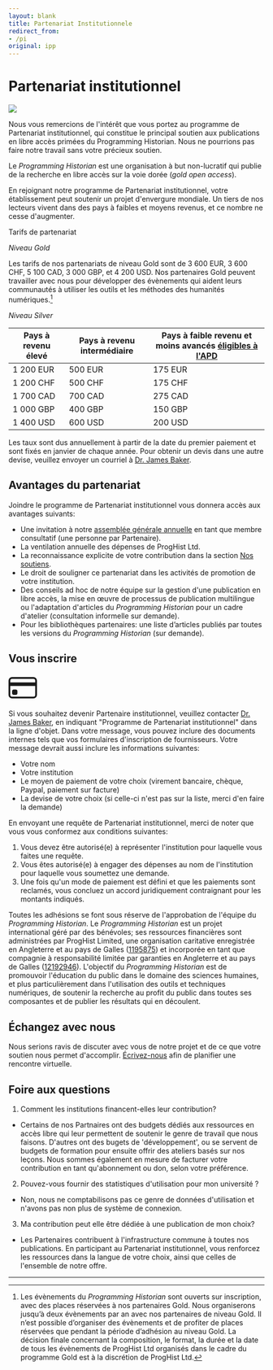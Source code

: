 ```yaml
---
layout: blank
title: Partenariat Institutionnele
redirect_from: 
- /pi
original: ipp
---
```




# Partenariat institutionnel

<img src="{{site.baseurl}}/images/supporters-ipp.png" class="garnish rounded float-left" />

Nous vous remercions de l'intérêt que vous portez au programme de Partenariat institutionnel, qui constitue le principal soutien aux publications en libre accès primées du Programming Historian. Nous ne pourrions pas faire notre travail sans votre précieux soutien.

Le *Programming Historian* est une organisation à but non-lucratif qui publie de la recherche en libre accès sur la voie dorée (*gold open access*).

En rejoignant notre programme de Partenariat institutionnel, votre établissement peut soutenir un projet d'envergure mondiale. Un tiers de nos lecteurs vivent dans des pays à faibles et moyens revenus, et ce nombre ne cesse d'augmenter.

Tarifs de partenariat

_Niveau Gold_

Les tarifs de nos partenariats de niveau Gold sont de 3 600 EUR, 3 600 CHF, 5 100 CAD, 3 000 GBP, et 4 200 USD. Nos partenaires Gold peuvent travailler avec nous pour développer des évènements qui aident leurs communautés à utiliser les outils et les méthodes des humanités numériques.[^1]

_Niveau Silver_

| Pays à revenu élevé | Pays à revenu intermédiaire | Pays à faible revenu et moins avancés [éligibles à l'APD](http://www.oecd.org/fr/cad/financementpourledeveloppementdurable/normes-financement-developpement/listecad.htm)  |
|---|---|---|
| 1 200 EUR  | 500 EUR | 175 EUR  |
| 1 200 CHF  | 500 CHF | 175 CHF  |
| 1 700 CAD  | 700 CAD | 275 CAD  | 
| 1 000 GBP  | 400 GBP | 150 GBP  |
| 1 400 USD  | 600 USD | 200 USD  |


Les taux sont dus annuellement à partir de la date du premier paiement et sont fixés en janvier de chaque année. Pour obtenir un devis dans une autre devise, veuillez envoyer un courriel à <a href="mailto:programminghistorian@gmail.com">Dr. James Baker</a>.


## Avantages du partenariat

Joindre le programme de Partenariat institutionnel vous donnera accès aux avantages suivants:

- Une invitation à notre [assemblée générale annuelle](https://beta.companieshouse.gov.uk/company/12192946) en tant que membre consultatif (une personne par Partenaire).
- La ventilation annuelle des dépenses de ProgHist Ltd.
- La reconnaissance explicite de votre contribution dans la section [Nos soutiens](nos-soutiens).
- Le droit de souligner ce partenariat dans les activités de promotion de votre institution.
- Des conseils ad hoc de notre équipe sur la gestion d'une publication en libre accès, la mise en œuvre de processus de publication multilingue ou l'adaptation d'articles du _Programming Historian_ pour un cadre d'atelier (consultation informelle sur demande). 
- Pour les bibliothèques partenaires: une liste d’articles publiés par toutes les versions du _Programming Historian_ (sur demande).


## Vous inscrire

<div class="alert alert-info">
<div class="float-left">
	<svg width="4em" height="4em" viewBox="0 0 16 16" class="bi bi-credit-card" fill="currentColor" xmlns="http://www.w3.org/2000/svg">
  <path fill-rule="evenodd" d="M0 4a2 2 0 0 1 2-2h12a2 2 0 0 1 2 2v8a2 2 0 0 1-2 2H2a2 2 0 0 1-2-2V4zm2-1a1 1 0 0 0-1 1v1h14V4a1 1 0 0 0-1-1H2zm13 4H1v5a1 1 0 0 0 1 1h12a1 1 0 0 0 1-1V7z"/>
  <path d="M2 10a1 1 0 0 1 1-1h1a1 1 0 0 1 1 1v1a1 1 0 0 1-1 1H3a1 1 0 0 1-1-1v-1z"/>
</svg>
</div>

Si vous souhaitez devenir Partenaire institutionnel, veuillez contacter <a href="mailto:programminghistorian@gmail.com">Dr. James Baker</a>, en indiquant "Programme de Partenariat institutionnel" dans la ligne d'objet. Dans votre message, vous pouvez inclure des documents internes tels que vos formulaires d'inscription de fournisseurs. Votre message devrait aussi inclure les informations suivantes:

<ul>
<li>Votre nom</li>
<li>Votre institution</li>
<li>Le moyen de paiement de votre choix (virement bancaire, chèque, Paypal, paiement sur facture)</li>
<li>La devise de votre choix (si celle-ci n'est pas sur la liste, merci d'en faire la demande)</li>
</ul>

</div>

En envoyant une requête de Partenariat institutionnel, merci de noter que vous vous conformez aux conditions suivantes:

1. Vous devez être autorisé(e) à représenter l'institution pour laquelle vous faites une requête.
2. Vous êtes autorisé(e) à engager des dépenses au nom de l'institution pour laquelle vous soumettez une demande.
3. Une fois qu'un mode de paiement est défini et que les paiements sont reclamés, vous concluez un accord juridiquement contraignant pour les montants indiqués.

Toutes les adhésions se font sous réserve de l'approbation de l'équipe du *Programming Historian*. Le *Programming Historian* est un projet international géré par des bénévoles; ses ressources financières sont administrées par ProgHist Limited, une organisation caritative enregistrée en Angleterre et au pays de Galles ([1195875](https://register-of-charities.charitycommission.gov.uk/charity-search/-/charity-details/5181272/charity-overview)) et incorporée en tant que compagnie à responsabilité limitée par garanties en Angleterre et au pays de Galles ([12192946](https://beta.companieshouse.gov.uk/company/12192946)). L'objectif du *Programming Historian* est de promouvoir l'éducation du public dans le domaine des sciences humaines, et plus particulièrement dans l'utilisation des outils et techniques numériques, de soutenir la recherche au profit du public dans toutes ses composantes et de publier les résultats qui en découlent.

## Échangez avec nous

Nous serions ravis de discuter avec vous de notre projet et de ce que votre soutien nous permet d'accomplir. <a href="mailto:programminghistorian@gmail.com">Écrivez-nous</a> afin de planifier une rencontre virtuelle.


## Foire aux questions

1. Comment les institutions financent-elles leur contribution?
 - Certains de nos Partnaires ont des budgets dédiés aux ressources en accès libre qui leur permettent de soutenir le genre de travail que nous faisons. D'autres ont des bugets de 'développement', ou se servent de budgets de formation pour ensuite offrir des ateliers basés sur nos leçons. Nous sommes également en mesure de facturer votre contribution en tant qu'abonnement ou don, selon votre préférence.
2. Pouvez-vous fournir des statistiques d'utilisation pour mon université ?
 - Non, nous ne comptabilisons pas ce genre de données d'utilisation et n'avons pas non plus de système de connexion.
3. Ma contribution peut elle être dédiée à une publication de mon choix?
 - Les Partenaires contribuent à l'infrastructure commune à toutes nos publications. En participant au Partenariat institutionnel, vous renforcez les ressources dans la langue de votre choix, ainsi que celles de l'ensemble de notre offre.
 
  ---

[^1]: Les évènements du _Programming Historian_ sont ouverts sur inscription, avec des places réservées à nos partenaires Gold. Nous organiserons jusqu’à deux évènements par an avec nos partenaires de niveau Gold. Il n’est possible d’organiser des évènements et de profiter de places réservées que pendant la période d’adhésion au niveau Gold. La décision finale concernant la composition, le format, la durée et la date de tous les évènements de ProgHist Ltd organisés dans le cadre du programme Gold est à la discrétion de ProgHist Ltd.
